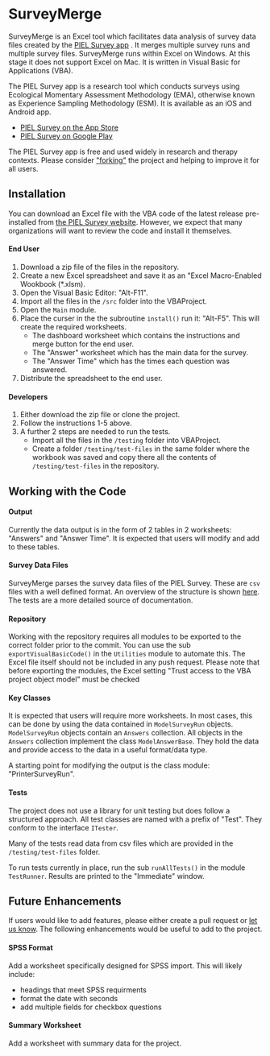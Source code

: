 # SurveyMerge
SurveyMerge is an Excel tool which facilitates data analysis of survey data files created by the [PIEL Survey app](http://pielsurvey.org) . It merges multiple survey runs and multiple survey files. SurveyMerge runs within Excel on Windows. At this stage it does not support Excel on Mac. It is written in Visual Basic for Applications (VBA).

The PIEL Survey app is a research tool which conducts surveys using Ecological Momentary Assessment Methodology (EMA), otherwise known as Experience Sampling Methodology (ESM). It is available as an iOS and Android app.

- [PIEL Survey on the App Store](https://itunes.apple.com/au/app/piel-survey/id1257313392?mt=8)
- [PIEL Survey on Google Play](https://play.google.com/store/apps/details?id=au.com.bluejay.pielsurvey)

The PIEL Survey app is free and used widely in research and therapy contexts. Please consider ["forking"](https://help.github.com/en/articles/fork-a-repo) the project and helping to improve it for all users.

## Installation
You can download an Excel file with the VBA code of the latest release pre-installed from [the PIEL Survey website](http://pielsurvey.org/download/surveymerge). However, we expect that many organizations will want to review the code and install it themselves.

#### End User
1. Download a zip file of the files in  the repository.
2. Create a new Excel spreadsheet and save it as an "Excel Macro-Enabled Wookbook (*.xlsm).
3. Open the Visual Basic Editor: "Alt-F11".
3. Import all the files in the `/src` folder into the VBAProject.
4. Open the `Main` module.
5. Place the curser in the the subroutine `install()` run it: "Alt-F5". This will create the required worksheets.
   - The dashboard worksheet which contains the instructions and merge button for the end user.
   - The "Answer" worksheet which has the main data for the survey.
   - The "Answer Time" which has the times each question was answered.
6. Distribute the spreadsheet to the end user.

#### Developers
1. Either download the zip file or clone the project.
2. Follow the instructions 1-5 above.
3. A further 2 steps are needed to run the tests.
   - Import all the files in the `/testing` folder into VBAProject.
   - Create a folder `/testing/test-files` in the same folder where the workbook was saved and copy there all the contents of `/testing/test-files` in the repository.

## Working with the Code

#### Output
Currently the data output is in the form of 2 tables in 2 worksheets: "Answers" and "Answer Time". It is expected that users will modify and add to these tables.

#### Survey Data Files
SurveyMerge parses the survey data files of the PIEL Survey. These are `csv` files with a well defined format. An overview of the structure is shown [here](https://pielsurvey.org/instructions/export-results/). The tests are a more detailed source of documentation.

#### Repository
Working with the repository requires all modules to be exported to the correct folder prior to the commit. You can use the sub `exportVisualBasicCode()` in the `Utilities` module to automate this. The Excel file itself should not be included in any push request. Please note that before exporting the modules, the Excel setting "Trust access to the VBA project object model" must be checked

#### Key Classes
It is expected that users will require more worksheets. In most cases, this can be done by using the data contained in `ModelSurveyRun` objects. `ModelSurveyRun` objects contain an `Answers` collection. All objects in the `Answers` collection implement the class `ModelAnswerBase`. They  hold the data and provide access to the data in a useful format/data type.

A starting point for modifying the output is the class module: "PrinterSurveyRun".

#### Tests
The project does not use a library for unit testing but does follow a structured approach.  All test classes are named with a prefix of "Test". They conform to the interface `ITester`.

Many of the tests read data from csv files which are provided in the `/testing/test-files` folder.

To run tests currently in place, run the sub `runAllTests()` in the module `TestRunner`. Results are printed to the "Immediate" window.

## Future Enhancements
If users would like to add features, please either create a pull request or [let us know](https://pielsurvey.org/contact/). The following enhancements would be useful to add to the project.

#### SPSS Format
Add a worksheet specifically designed for SPSS import. This will likely include:
- headings that meet SPSS requirments
- format the date with seconds
- add multiple fields for checkbox questions

#### Summary Worksheet
Add a worksheet with summary data for the project.